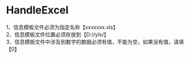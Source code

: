 # HandleExcel
1、信息模板文件必须为指定名称【xxxxxxx.xls】<br>
2、信息模板文件位置必须存放到【D://yls/】<br>
3、信息模板文件中涉及到数字的数据必须有值，不能为空，如果没有值，请填【0】<br>
